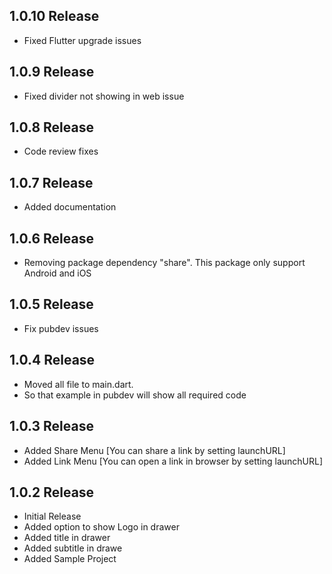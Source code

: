 ## 1.0.10 Release 

* Fixed Flutter upgrade issues  

## 1.0.9 Release 

* Fixed divider not showing in web issue 

## 1.0.8 Release 

* Code review fixes 

## 1.0.7 Release 

* Added documentation

## 1.0.6 Release 

* Removing package dependency "share". This package only support Android and iOS

## 1.0.5 Release 

* Fix pubdev issues 

## 1.0.4 Release 

* Moved all file to main.dart. 
* So that example in pubdev will show all required code 

## 1.0.3 Release 

* Added Share Menu [You can share a link by setting launchURL]
* Added Link Menu [You can open a link in browser by setting launchURL]

## 1.0.2 Release 

* Initial Release 
* Added option to show Logo in drawer 
* Added title in drawer 
* Added subtitle in drawe 
* Added Sample Project 